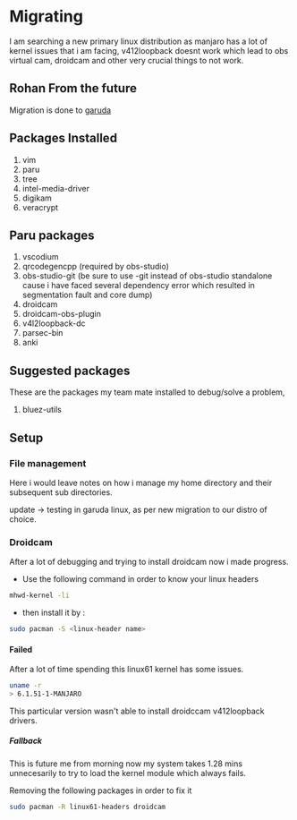 # Migrating

I am searching a new primary linux distribution as manjaro has a lot of kernel issues that i am facing, v412loopback doesnt work which lead to obs virtual cam, droidcam and other very crucial things to not work. 


## Rohan From the future
Migration is done to [garuda](../../../2024/January/Micron-Drive/Garuda-Linux.md)


## Packages Installed

1. vim 
2. paru
3. tree
4. intel-media-driver
5. digikam
6. veracrypt

## Paru packages

1. vscodium
2. qrcodegencpp (required by obs-studio)
3. obs-studio-git (be sure to use -git instead of obs-studio standalone cause i have faced several dependency error which resulted in segmentation fault and core dump)
4. droidcam
5. droidcam-obs-plugin
6. v4l2loopback-dc
7. parsec-bin
8. anki

## Suggested packages

These are the packages my team mate installed to debug/solve a problem,

1. bluez-utils


## Setup

### File management

Here i would leave notes on how i manage my home directory and their subsequent sub directories. 

update -> testing in garuda linux, as per new migration to our distro of choice. 

### Droidcam

After a lot of debugging and trying to install droidcam now i made progress.

* Use the following command in order to know your linux headers

```bash
mhwd-kernel -li
```

* then install it by :

```bash
sudo pacman -S <linux-header name> 
```

#### Failed

After a lot of time spending this linux61 kernel has some issues.

```bash
uname -r 
> 6.1.51-1-MANJARO
```

This particular version wasn't able to install droidccam v412loopback drivers. 


##### Fallback

This is future me from morning now my system takes 1.28 mins unnecesarily to try to load the kernel module which always fails.

Removing the following packages in order to fix it

```bash
sudo pacman -R linux61-headers droidcam
```



